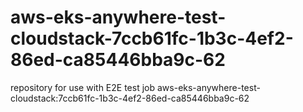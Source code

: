 # aws-eks-anywhere-test-cloudstack-7ccb61fc-1b3c-4ef2-86ed-ca85446bba9c-62
repository for use with E2E test job aws-eks-anywhere-test-cloudstack:7ccb61fc-1b3c-4ef2-86ed-ca85446bba9c-62
